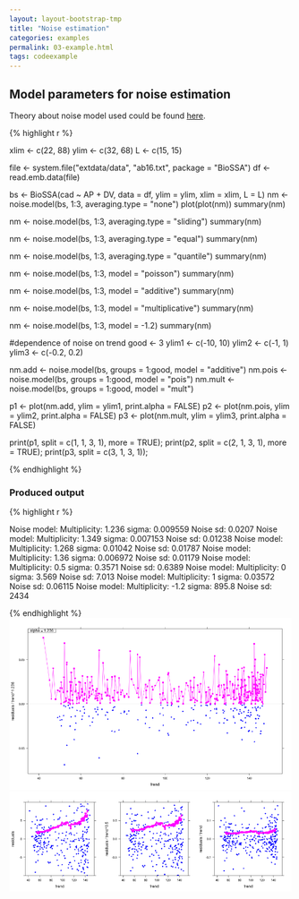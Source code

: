 ```yaml
---
layout: layout-bootstrap-tmp
title: "Noise estimation"
categories: examples
permalink: 03-example.html
tags: codeexample
---
```


## Model parameters for noise estimation

<div class="alert alert-success">Theory about noise model used could be found <a href = "{{ site.baseurl}}/02-noise_theory.html" alt = "Noise Model" class="alert-link">here</a>.</div>

{% highlight r %}

xlim <- c(22, 88)
ylim <- c(32, 68)
L <- c(15, 15)

file <- system.file("extdata/data", "ab16.txt", package = "BioSSA")
df <- read.emb.data(file)

bs <- BioSSA(cad ~ AP + DV, data = df, ylim = ylim, xlim = xlim, L = L)
nm <- noise.model(bs, 1:3, averaging.type = "none")
plot(plot(nm))
summary(nm)

nm <- noise.model(bs, 1:3, averaging.type = "sliding")
summary(nm)

nm <- noise.model(bs, 1:3, averaging.type = "equal")
summary(nm)

nm <- noise.model(bs, 1:3, averaging.type = "quantile")
summary(nm)

nm <- noise.model(bs, 1:3, model = "poisson")
summary(nm)

nm <- noise.model(bs, 1:3, model = "additive")
summary(nm)

nm <- noise.model(bs, 1:3, model = "multiplicative")
summary(nm)

nm <- noise.model(bs, 1:3, model = -1.2)
summary(nm)

#dependence of noise on trend
good <- 3
ylim1 <- c(-10, 10)
ylim2 <- c(-1, 1)
ylim3 <- c(-0.2, 0.2)

nm.add <- noise.model(bs, groups = 1:good, model = "additive")
nm.pois <- noise.model(bs, groups = 1:good, model = "pois")
nm.mult <- noise.model(bs, groups = 1:good, model = "mult")

p1 <- plot(nm.add, ylim = ylim1, print.alpha = FALSE)
p2 <- plot(nm.pois, ylim = ylim2, print.alpha = FALSE)
p3 <- plot(nm.mult, ylim = ylim3, print.alpha = FALSE)

print(p1, split = c(1, 1, 3, 1), more = TRUE);
print(p2, split = c(2, 1, 3, 1), more = TRUE);
print(p3, split = c(3, 1, 3, 1));

{% endhighlight %}

### Produced output
{% highlight r %}

Noise model:
  Multiplicity: 1.236 
  sigma: 0.009559 
  Noise sd: 0.0207 
Noise model:
  Multiplicity: 1.349 
  sigma: 0.007153 
  Noise sd: 0.01238 
Noise model:
  Multiplicity: 1.268 
  sigma: 0.01042 
  Noise sd: 0.01787 
Noise model:
  Multiplicity: 1.36 
  sigma: 0.006972 
  Noise sd: 0.01179 
Noise model:
  Multiplicity: 0.5 
  sigma: 0.3571 
  Noise sd: 0.6389 
Noise model:
  Multiplicity: 0 
  sigma: 3.569 
  Noise sd: 7.013 
Noise model:
  Multiplicity: 1 
  sigma: 0.03572 
  Noise sd: 0.06115 
Noise model:
  Multiplicity: -1.2 
  sigma: 895.8 
  Noise sd: 2434 

{% endhighlight %}
![Noise model](03_noisemodel.png)
![Noise models](01_noise_meas.png)
